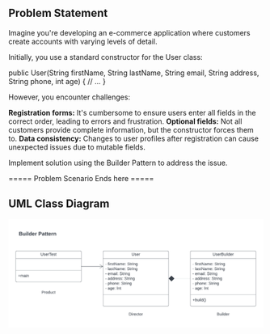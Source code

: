 ## Problem Statement
Imagine you're developing an e-commerce application where customers create accounts with varying levels of detail.

Initially, you use a standard constructor for the User class:

public User(String firstName, String lastName, String email,
String address, String phone, int age) {
// ...
}

However, you encounter challenges:

**Registration forms:** It's cumbersome to ensure users enter all fields in the correct order, leading to errors and frustration.
**Optional fields:** Not all customers provide complete information, but the constructor forces them to.
**Data consistency:** Changes to user profiles after registration can cause unexpected issues due to mutable fields.

Implement solution using the Builder Pattern to address the issue.

===== Problem Scenario Ends here =====

## UML Class Diagram
![alt text](https://github.com/KrisP-Sandoval/SoftEng2/blob/efaf60bafc9d8adc83ab5e2200cb20667f23068e/Builder%20Pattern/LA1/UML_Cass%20Diagram_Builder%20Pattern_Sandoval.png?raw=true)
